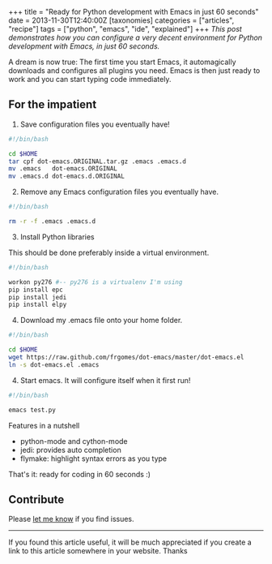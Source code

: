 +++
title = "Ready for Python development with Emacs in just 60 seconds"
date = 2013-11-30T12:40:00Z
[taxonomies]
categories = ["articles", "recipe"]
tags = ["python", "emacs", "ide", "explained"]
+++
_This post demonstrates how you can configure a very decent environment for Python development with Emacs, in just 60 seconds._

A dream is now true: The first time you start Emacs, it automagically downloads and configures all plugins you need.  Emacs is then just ready to work and you can start typing code immediately. 

## For the impatient

1. Save configuration files you eventually have!

```bash
#!/bin/bash

cd $HOME 
tar cpf dot-emacs.ORIGINAL.tar.gz .emacs .emacs.d
mv .emacs   dot-emacs.ORIGINAL
mv .emacs.d dot-emacs.d.ORIGINAL
```

2. Remove any Emacs configuration files you eventually have.
```bash
#!/bin/bash

rm -r -f .emacs .emacs.d
```

3. Install Python libraries

This should be done preferably inside a virtual environment.
```bash
#!/bin/bash

workon py276 #-- py276 is a virtualenv I'm using
pip install epc
pip install jedi
pip install elpy
```

4. Download my .emacs file onto your home folder.
```bash
#!/bin/bash

cd $HOME 
wget https://raw.github.com/frgomes/dot-emacs/master/dot-emacs.el
ln -s dot-emacs.el .emacs
```

4. Start emacs. It will configure itself when it first run!
```bash
#!/bin/bash

emacs test.py
```

Features in a nutshell

* python-mode and cython-mode
* jedi: provides auto completion
* flymake: highlight syntax errors as you type

That's it: ready for coding in 60 seconds :)

## Contribute

Please [let me know](https://github.com/frgomes/.emacs.d/issues) if you find issues.

----

If you found this article useful, it will be much appreciated if you create a link to this article somewhere in your website. Thanks
